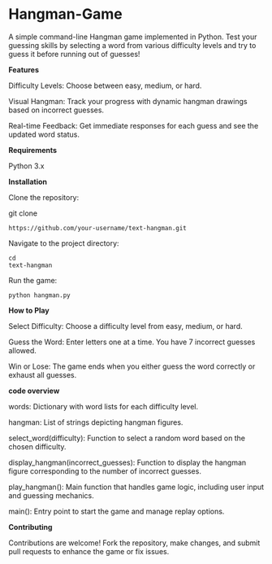 # Hangman-Game


A simple command-line Hangman game implemented in Python. Test your guessing skills by selecting a word from various difficulty levels and try to guess it before running out of guesses!

**Features**

Difficulty Levels: Choose between easy, medium, or hard.

Visual Hangman: Track your progress with dynamic hangman drawings based on incorrect guesses.

Real-time Feedback: Get immediate responses for each guess and see the updated word status.

**Requirements**

Python 3.x

**Installation**

Clone the repository:


git clone 
```
https://github.com/your-username/text-hangman.git
```

Navigate to the project directory:
```
cd 
text-hangman
```

Run the game:

```
python hangman.py
```

**How to Play**

Select Difficulty: Choose a difficulty level from easy, medium, or hard.

Guess the Word: Enter letters one at a time. You have 7 incorrect guesses allowed.

Win or Lose: The game ends when you either guess the word correctly or exhaust all guesses.

**code overview**

words: Dictionary with word lists for each difficulty level.

hangman: List of strings depicting hangman figures.

select_word(difficulty): Function to select a random word based on the chosen difficulty.

display_hangman(incorrect_guesses): Function to display the hangman figure corresponding to the number of incorrect guesses.

play_hangman(): Main function that handles game logic, including user input and guessing mechanics.

main(): Entry point to start the game and manage replay options.

**Contributing**

Contributions are welcome! Fork the repository, make changes, and submit pull requests to enhance the game or fix issues.
